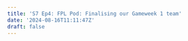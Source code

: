 ```yaml
---
title: 'S7 Ep4: FPL Pod: Finalising our Gameweek 1 team'
date: '2024-08-16T11:11:47Z'
draft: false
---
```

